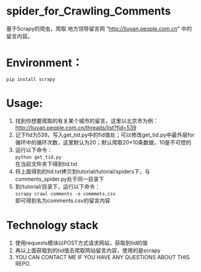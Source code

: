 # spider_for_Crawling_Comments
基于Scrapy的爬虫，爬取 地方领导留言网 “http://liuyan.people.com.cn" 中的留言内容。

# Environment：
```pip install scrapy```

# Usage:
1. 找到你想要爬取的有关某个城市的留言，这里以北京市为例：http://liuyan.people.com.cn/threads/list?fid=539
2. 记下fid为539，写入get_tid.py中的fid值处；可以修改get_tid.py中最外层for循环中的循环次数，这里默认为20；默认爬取20*10条数据，10是不可控的
3. 运行以下命令：  
```python get_tid.py```  
在当前文件夹下得到tid.txt
4. 将上面得到的tid.txt拷贝到tutorial/tutorial/spiders下，与comments_spider.py处于同一目录下
5. 到/tutorial/目录下，运行以下命令：  
```scrapy crawl comments -o commmets.csv```  
即可得到名为comments.csv的留言内容

# Technology stack
1. 使用requests模块以POST方式请求网站，获取到tid的值
2. 再以上面获取到的tid值去爬取网站留言内容，使用的是scrapy  
3. YOU CAN CONTACT ME IF YOU HAVE ANY QUESTIONS ABOUT THIS REPO.
